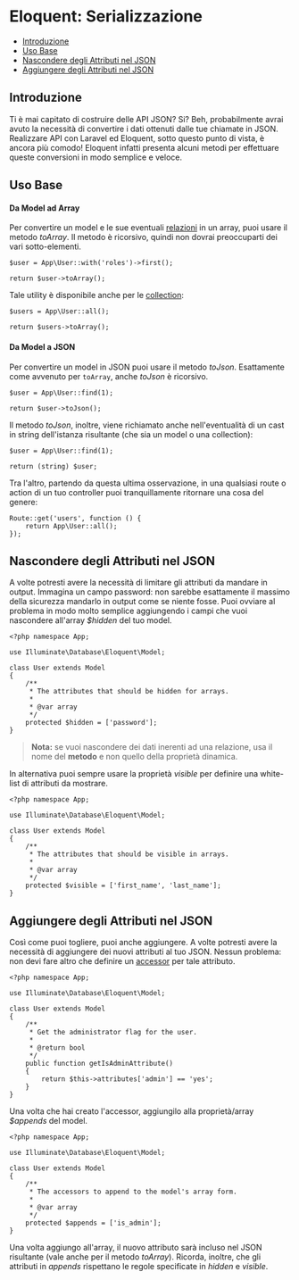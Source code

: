 # Eloquent: Serializzazione

- [Introduzione](#introduzione)
- [Uso Base](#uso-base)
- [Nascondere degli Attributi nel JSON](#nascondere-attributi-json)
- [Aggiungere degli Attributi nel JSON](#aggiungere-attributi-json)

<a name="introduzione"></a>
## Introduzione

Ti è mai capitato di costruire delle API JSON? Si? Beh, probabilmente avrai avuto la necessità di convertire i dati ottenuti dalle tue chiamate in JSON. Realizzare API con Laravel ed Eloquent, sotto questo punto di vista, è ancora più comodo! Eloquent infatti presenta alcuni metodi per effettuare queste conversioni in modo semplice e veloce.

<a name="uso-base"></a>
## Uso Base

#### Da Model ad Array

Per convertire un model e le sue eventuali [relazioni](/eloquent-relazioni) in un array, puoi usare il metodo _toArray_. Il metodo è ricorsivo, quindi non dovrai preoccuparti dei vari sotto-elementi.

	$user = App\User::with('roles')->first();

	return $user->toArray();

Tale utility è disponibile anche per le [collection](/eloquent-collection):

	$users = App\User::all();

	return $users->toArray();

#### Da Model a JSON

Per convertire un model in JSON puoi usare il metodo _toJson_. Esattamente come avvenuto per `toArray`, anche _toJson_ è ricorsivo.

	$user = App\User::find(1);

	return $user->toJson();

Il metodo _toJson_, inoltre, viene richiamato anche nell'eventualità di un cast in string dell'istanza risultante (che sia un model o una collection):

	$user = App\User::find(1);

	return (string) $user;

Tra l'altro, partendo da questa ultima osservazione, in una qualsiasi route o action di un tuo controller puoi tranquillamente ritornare una cosa del genere:

	Route::get('users', function () {
		return App\User::all();
	});

<a name="nascondere-attributi-json"></a>
## Nascondere degli Attributi nel JSON

A volte potresti avere la necessità di limitare gli attributi da mandare in output. Immagina un campo password: non sarebbe esattamente il massimo della sicurezza mandarlo in output come se niente fosse. Puoi ovviare al problema in modo molto semplice aggiungendo i campi che vuoi nascondere all'array _$hidden_ del tuo model.

	<?php namespace App;

	use Illuminate\Database\Eloquent\Model;

	class User extends Model
	{
		/**
		 * The attributes that should be hidden for arrays.
		 *
		 * @var array
		 */
		protected $hidden = ['password'];
	}

> **Nota:** se vuoi nascondere dei dati inerenti ad una relazione, usa il nome del **metodo** e non quello della proprietà dinamica.

In alternativa puoi sempre usare la proprietà _visible_ per definire una white-list di attributi da mostrare.

	<?php namespace App;

	use Illuminate\Database\Eloquent\Model;

	class User extends Model
	{
		/**
		 * The attributes that should be visible in arrays.
		 *
		 * @var array
		 */
		protected $visible = ['first_name', 'last_name'];
	}

<a name="aggiungere-attributi-json"></a>
## Aggiungere degli Attributi nel JSON

Così come puoi togliere, puoi anche aggiungere. A volte potresti avere la necessità di aggiungere dei nuovi attributi al tuo JSON. Nessun problema: non devi fare altro che definire un [accessor](/eloquent-mutator) per tale attributo.

	<?php namespace App;

	use Illuminate\Database\Eloquent\Model;

	class User extends Model
	{
		/**
		 * Get the administrator flag for the user.
		 *
		 * @return bool
		 */
		public function getIsAdminAttribute()
		{
			return $this->attributes['admin'] == 'yes';
		}
	}

Una volta che hai creato l'accessor, aggiungilo alla proprietà/array _$appends_ del model.

	<?php namespace App;

	use Illuminate\Database\Eloquent\Model;

	class User extends Model
	{
		/**
		 * The accessors to append to the model's array form.
		 *
		 * @var array
		 */
		protected $appends = ['is_admin'];
	}

Una volta aggiungo all'array, il nuovo attributo sarà incluso nel JSON risultante (vale anche per il metodo _toArray_). Ricorda, inoltre, che gli attributi in _appends_ rispettano le regole specificate in _hidden_ e _visible_.
